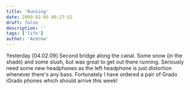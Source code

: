 ```yaml
---
title: 'Running'
date: 2009-02-05 06:27:52
draft: false
description: ''
tags: ['life']
author: 'Andrew'
---
```


Yesterday \[04.02.09\] Second bridge along the canal. Some snow (in the shade) and some slush, but was great to get out there running. Seriously need some new headphones as the left headphone is just distortion whenever there's any bass. Fortunately I have ordered a pair of Grado iGrado phones which should arrive this week!
